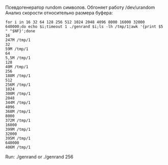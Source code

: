 Псевдогенератор rundom символов. Обгоняет работу /dev/urandom
Анализ скорости относительно размера буфера:
```
for i in 16 32 64 128 256 512 1024 2048 4096 8000 16000 32000 640000;do echo $i;timeout 1 ./genrand $i;ls -lh /tmp/1|awk '{print $5 " "$NF}';done
16
247M /tmp/1
32
59M /tmp/1
64
5,5M /tmp/1
128
40M /tmp/1
256
188M /tmp/1
512
256M /tmp/1
1024
300M /tmp/1
2048
344M /tmp/1
4096
368M /tmp/1
8000
372M /tmp/1
16000
399M /tmp/1
32000
395M /tmp/1
640000
406M /tmp/1
```

Run: ./genrand
or 
./genrand 256
